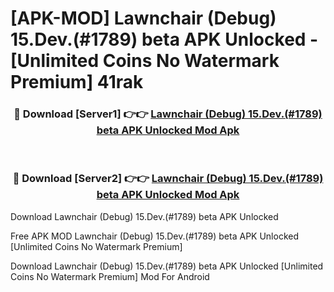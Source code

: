 # [APK-MOD] Lawnchair (Debug) 15.Dev.(#1789) beta APK Unlocked - [Unlimited Coins No Watermark Premium] 41rak



<div align="center">
<h3>🔴 Download [Server1] 👉👉 <a href="https://momento.my/?title=Lawnchair_(Debug)_15.Dev.(#1789)_beta_APK_Unlocked">Lawnchair (Debug) 15.Dev.(#1789) beta APK Unlocked Mod Apk</a></h3><br>

<h3>🔴 Download [Server2] 👉👉 <a href="https://momento.my/?title=Lawnchair_(Debug)_15.Dev.(#1789)_beta_APK_Unlocked">Lawnchair (Debug) 15.Dev.(#1789) beta APK Unlocked Mod Apk</a></h3>
</div>



Download Lawnchair (Debug) 15.Dev.(#1789) beta APK Unlocked 

Free APK MOD Lawnchair (Debug) 15.Dev.(#1789) beta APK Unlocked [Unlimited Coins No Watermark Premium]

Download Lawnchair (Debug) 15.Dev.(#1789) beta APK Unlocked [Unlimited Coins No Watermark Premium] Mod For Android

